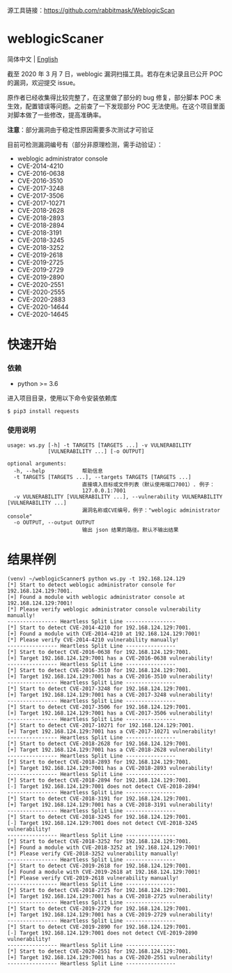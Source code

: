 源工具链接：https://github.com/rabbitmask/WeblogicScan

# weblogicScaner

简体中文 | [English](./README_EN.md)

截至 2020 年 3 月 7 日，weblogic 漏洞扫描工具。若存在未记录且已公开 POC 的漏洞，欢迎提交 issue。

原作者已经收集得比较完整了，在这里做了部分的 bug 修复，部分脚本 POC 未生效，配置错误等问题。之前查了一下发现部分 POC 无法使用。在这个项目里面对脚本做了一些修改，提高准确率。

**注意**：部分漏洞由于稳定性原因需要多次测试才可验证

目前可检测漏洞编号有（部分非原理检测，需手动验证）：

+ weblogic administrator console
+ CVE-2014-4210
+ CVE-2016-0638
+ CVE-2016-3510
+ CVE-2017-3248
+ CVE-2017-3506
+ CVE-2017-10271
+ CVE-2018-2628
+ CVE-2018-2893
+ CVE-2018-2894
+ CVE-2018-3191
+ CVE-2018-3245
+ CVE-2018-3252
+ CVE-2019-2618
+ CVE-2019-2725
+ CVE-2019-2729
+ CVE-2019-2890
+ CVE-2020-2551
+ CVE-2020-2555
+ CVE-2020-2883
+ CVE-2020-14644
+ CVE-2020-14645
# 快速开始

### 依赖

+ python >= 3.6

进入项目目录，使用以下命令安装依赖库

```
$ pip3 install requests
```

### 使用说明

```
usage: ws.py [-h] -t TARGETS [TARGETS ...] -v VULNERABILITY
             [VULNERABILITY ...] [-o OUTPUT]

optional arguments:
  -h, --help            帮助信息
  -t TARGETS [TARGETS ...], --targets TARGETS [TARGETS ...]
                        直接填入目标或文件列表（默认使用端口7001）. 例子：
                        127.0.0.1:7001
  -v VULNERABILITY [VULNERABILITY ...], --vulnerability VULNERABILITY [VULNERABILITY ...]
                        漏洞名称或CVE编号，例子："weblogic administrator console"
  -o OUTPUT, --output OUTPUT
                        输出 json 结果的路径。默认不输出结果
```

# 结果样例

```
(venv) ~/weblogicScanner$ python ws.py -t 192.168.124.129
[*] Start to detect weblogic administrator console for 192.168.124.129:7001.
[+] Found a module with weblogic administrator console at 192.168.124.129:7001!
[*] Please verify weblogic administrator console vulnerability manually!
---------------- Heartless Split Line ----------------
[*] Start to detect CVE-2014-4210 for 192.168.124.129:7001.
[+] Found a module with CVE-2014-4210 at 192.168.124.129:7001!
[*] Please verify CVE-2014-4210 vulnerability manually!
---------------- Heartless Split Line ----------------
[*] Start to detect CVE-2016-0638 for 192.168.124.129:7001.
[+] Target 192.168.124.129:7001 has a CVE-2016-0638 vulnerability!
---------------- Heartless Split Line ----------------
[*] Start to detect CVE-2016-3510 for 192.168.124.129:7001.
[+] Target 192.168.124.129:7001 has a CVE-2016-3510 vulnerability!
---------------- Heartless Split Line ----------------
[*] Start to detect CVE-2017-3248 for 192.168.124.129:7001.
[+] Target 192.168.124.129:7001 has a CVE-2017-3248 vulnerability!
---------------- Heartless Split Line ----------------
[*] Start to detect CVE-2017-3506 for 192.168.124.129:7001.
[+] Target 192.168.124.129:7001 has a CVE-2017-3506 vulnerability!
---------------- Heartless Split Line ----------------
[*] Start to detect CVE-2017-10271 for 192.168.124.129:7001.
[+] Target 192.168.124.129:7001 has a CVE-2017-10271 vulnerability!
---------------- Heartless Split Line ----------------
[*] Start to detect CVE-2018-2628 for 192.168.124.129:7001.
[+] Target 192.168.124.129:7001 has a CVE-2018-2628 vulnerability!
---------------- Heartless Split Line ----------------
[*] Start to detect CVE-2018-2893 for 192.168.124.129:7001.
[+] Target 192.168.124.129:7001 has a CVE-2018-2893 vulnerability!
---------------- Heartless Split Line ----------------
[*] Start to detect CVE-2018-2894 for 192.168.124.129:7001.
[-] Target 192.168.124.129:7001 does not detect CVE-2018-2894!
---------------- Heartless Split Line ----------------
[*] Start to detect CVE-2018-3191 for 192.168.124.129:7001.
[+] Target 192.168.124.129:7001 has a CVE-2018-3191 vulnerability!
---------------- Heartless Split Line ----------------
[*] Start to detect CVE-2018-3245 for 192.168.124.129:7001.
[-] Target 192.168.124.129:7001 does not detect CVE-2018-3245 vulnerability!
---------------- Heartless Split Line ----------------
[*] Start to detect CVE-2018-3252 for 192.168.124.129:7001.
[+] Found a module with CVE-2018-3252 at 192.168.124.129:7001!
[*] Please verify CVE-2018-3252 vulnerability manually!
---------------- Heartless Split Line ----------------
[*] Start to detect CVE-2019-2618 for 192.168.124.129:7001.
[+] Found a module with CVE-2019-2618 at 192.168.124.129:7001!
[*] Please verify CVE-2019-2618 vulnerability manually!
---------------- Heartless Split Line ----------------
[*] Start to detect CVE-2018-2725 for 192.168.124.129:7001.
[+] Target 192.168.124.129:7001 has a CVE-2018-2725 vulnerability!
---------------- Heartless Split Line ----------------
[*] Start to detect CVE-2019-2729 for 192.168.124.129:7001.
[+] Target 192.168.124.129:7001 has a CVE-2019-2729 vulnerability!
---------------- Heartless Split Line ----------------
[*] Start to detect CVE-2019-2890 for 192.168.124.129:7001.
[-] Target 192.168.124.129:7001 does not detect CVE-2019-2890 vulnerability!
---------------- Heartless Split Line ----------------
[*] Start to detect CVE-2020-2551 for 192.168.124.129:7001.
[+] Target 192.168.124.129:7001 has a CVE-2020-2551 vulnerability!
---------------- Heartless Split Line ----------------

```
